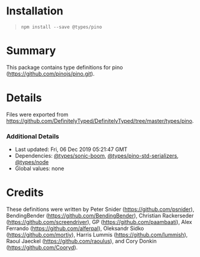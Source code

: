 # Installation
> `npm install --save @types/pino`

# Summary
This package contains type definitions for pino (https://github.com/pinojs/pino.git).

# Details
Files were exported from https://github.com/DefinitelyTyped/DefinitelyTyped/tree/master/types/pino.

### Additional Details
 * Last updated: Fri, 06 Dec 2019 05:21:47 GMT
 * Dependencies: [@types/sonic-boom](https://npmjs.com/package/@types/sonic-boom), [@types/pino-std-serializers](https://npmjs.com/package/@types/pino-std-serializers), [@types/node](https://npmjs.com/package/@types/node)
 * Global values: none

# Credits
These definitions were written by Peter Snider (https://github.com/psnider), BendingBender (https://github.com/BendingBender), Christian Rackerseder (https://github.com/screendriver), GP (https://github.com/paambaati), Alex Ferrando (https://github.com/alferpal), Oleksandr Sidko (https://github.com/mortiy), Harris Lummis (https://github.com/lummish), Raoul Jaeckel (https://github.com/raoulus), and Cory Donkin (https://github.com/Cooryd).
